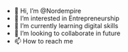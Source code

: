 - 👋 Hi, I’m @Nordempire
- 👀 I’m interested in Entrepreneurship
- 🌱 I’m currently learning digital skills
- 💞️ I’m looking to collaborate in future
- 📫 How to reach me 
<!---
Nordempire/Nordempire is a ✨ special ✨ repository because its `README.md` (this file) appears on your GitHub profile.
You can click the Preview link to take a look at your changes.
--->
